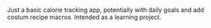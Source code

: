 Just a basic calorie tracking app, potentially with daily goals and add costum recipe macros. Intended as a learning project.
